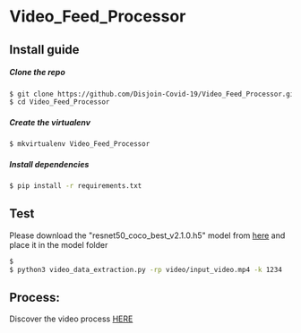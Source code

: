# Video_Feed_Processor
 
  
## Install guide

##### Clone the repo

```bash
$ git clone https://github.com/Disjoin-Covid-19/Video_Feed_Processor.git
$ cd Video_Feed_Processor
```

##### Create the virtualenv
```bash
$ mkvirtualenv Video_Feed_Processor
```

##### Install dependencies
```bash
$ pip install -r requirements.txt
```


## Test


Please download the "resnet50_coco_best_v2.1.0.h5" model from [here](https://github.com/OlafenwaMoses/ImageAI/releases/download/1.0/resnet50_coco_best_v2.0.1.h5) and place it in the model folder 

```bash
$  
$ python3 video_data_extraction.py -rp video/input_video.mp4 -k 1234


```


## Process: 

Discover the video process 
    [HERE](https://docs.google.com/document/d/11LC8VgPtbjqHRegUo5DsLCqGggB8Ly4RXdzkQhC1B7c/edit?usp=sharing)

